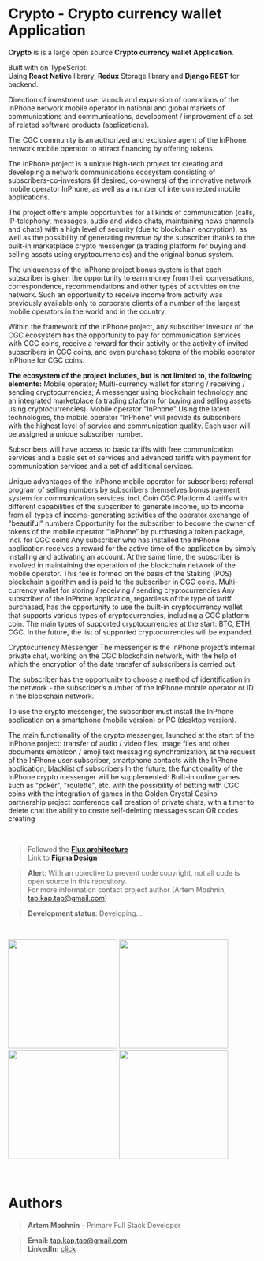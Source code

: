 # Crypto - Crypto currency wallet Application 



**Crypto** is is a large open source **Crypto currency wallet Application**.

Built with on TypeScript. <br>
Using **React Native** library, **Redux** Storage library and **Django REST** for backend.

Direction of investment use: launch and expansion of operations of the InPhone network mobile operator in national and global markets of communications and communications, development / improvement of a set of related software products (applications).

The CGC community is an authorized and exclusive agent of the InPhone network mobile operator to attract financing by offering tokens.

The InPhone project is a unique high-tech project for creating and developing a network communications ecosystem consisting of subscribers-co-investors (if desired, co-owners) of the innovative network mobile operator InPhone, as well as a number of interconnected mobile applications.

The project offers ample opportunities for all kinds of communication (calls, IP-telephony, messages, audio and video chats, maintaining news channels and chats) with a high level of security (due to blockchain encryption), as well as the possibility of generating revenue by the subscriber thanks to the built-in marketplace crypto messenger (a trading platform for buying and selling assets using cryptocurrencies) and the original bonus system.

The uniqueness of the InPhone project bonus system is that each subscriber is given the opportunity to earn money from their conversations, correspondence, recommendations and other types of activities on the network. Such an opportunity to receive income from activity was previously available only to corporate clients of a number of the largest mobile operators in the world and in the country.

Within the framework of the InPhone project, any subscriber investor of the CGC ecosystem has the opportunity to pay for communication services with CGC coins, receive a reward for their activity or the activity of invited subscribers in CGC coins, and even purchase tokens of the mobile operator InPhone for CGC coins.

**The ecosystem of the project includes, but is not limited to, the following elements:**
 Mobile operator;
 Multi-currency wallet for storing / receiving / sending cryptocurrencies;
 A messenger using blockchain technology and an integrated marketplace (a trading platform for buying and selling assets using cryptocurrencies).
Mobile operator "InPhone"
Using the latest technologies, the mobile operator “InPhone” will provide its subscribers with the highest level of service and communication quality. Each user will be assigned a unique subscriber number.

Subscribers will have access to basic tariffs with free communication services and a basic set of services and advanced tariffs with payment for communication services and a set of additional services.

Unique advantages of the InPhone mobile operator for subscribers:
 referral program of selling numbers by subscribers themselves
 bonus payment system for communication services, incl. Coin CGC Platform
 4 tariffs with different capabilities of the subscriber to generate income, up to income from all types of income-generating activities of the operator
 exchange of "beautiful" numbers
 Opportunity for the subscriber to become the owner of tokens of the mobile operator “InPhone” by purchasing a token package, incl. for CGC coins
 Any subscriber who has installed the InPhone application receives a reward for the active time of the application by simply installing and activating an account. At the same time, the subscriber is involved in maintaining the operation of the blockchain network of the mobile operator. This fee is formed on the basis of the Staking (POS) blockchain algorithm and is paid to the subscriber in CGC coins.
Multi-currency wallet for storing / receiving / sending cryptocurrencies
Any subscriber of the InPhone application, regardless of the type of tariff purchased, has the opportunity to use the built-in cryptocurrency wallet that supports various types of cryptocurrencies, including a CGC platform coin. The main types of supported cryptocurrencies at the start: BTC, ETH, CGC. In the future, the list of supported cryptocurrencies will be expanded.

Cryptocurrency Messenger
The messenger is the InPhone project’s internal private chat, working on the CGC blockchain network, with the help of which the encryption of the data transfer of subscribers is carried out.

The subscriber has the opportunity to choose a method of identification in the network - the subscriber’s number of the InPhone mobile operator or ID in the blockchain network.

To use the crypto messenger, the subscriber must install the InPhone application on a smartphone (mobile version) or PC (desktop version).

The main functionality of the crypto messenger, launched at the start of the InPhone project:
 transfer of audio / video files, image files and other documents
 emoticon / emoji text messaging
 synchronization, at the request of the InPhone user subscriber, smartphone contacts with the InPhone application, blacklist of subscribers
In the future, the functionality of the InPhone crypto messenger will be supplemented:
 Built-in online games such as "poker", "roulette", etc. with the possibility of betting with CGC coins with the integration of games in the Golden Crystal Casino partnership project
 conference call
 creation of private chats, with a timer to delete chat
 the ability to create self-deleting messages
 scan QR codes
 creating

</br>

> Followed the [**Flux architecture**](https://facebook.github.io/flux/) </br>
> Link to [**Figma Design**](https://www.figma.com/file/FNOvpYZPIKJFpfD30j2j0s/Crypto-Copy)


> **Alert**: With an objective to prevent code copyright, not all code is open source in this repository. </br>
> For more information contact project author (Artem Moshnin, tap.kap.tap@gmail.com)

> **Development status**: Developing...
</br>
 <p float="center">
 <img src="https://user-images.githubusercontent.com/62706319/84563114-92836280-ad59-11ea-9dce-9ed1df48c902.jpg" width="221"  />
  <img src="https://user-images.githubusercontent.com/62706319/84563140-aa5ae680-ad59-11ea-8282-e5af6c5f65ec.jpg" width="221"  />
  <img src="https://user-images.githubusercontent.com/62706319/84563072-3ddfe780-ad59-11ea-8036-9427b07c0229.jpg" width="221"  />
  <img src="https://user-images.githubusercontent.com/62706319/84563152-b8a90280-ad59-11ea-8c57-f3aad22c2372.jpg" width="221"  />
</p>
<br>
 
# Authors

> **Artem Moshnin** - Primary Full Stack Developer </br>

> **Email:** tap.kap.tap@gmail.com </br> **LinkedIn:** [click](https://www.linkedin.com/in/artem77/)

</br>
